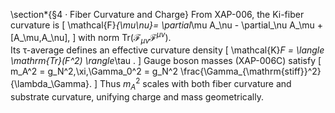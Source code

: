 \section*{§4 · Fiber Curvature and Charge}
From XAP-006, the Ki-fiber curvature is
\[
\mathcal{F}_{\mu\nu}= \partial_\mu A_\nu - \partial_\nu A_\mu + [A_\mu,A_\nu],
\]
with norm $\mathrm{Tr}(\mathcal{F}_{\mu\nu}\mathcal{F}^{\mu\nu})$.  
Its τ-average defines an effective curvature density
\[
\mathcal{K}_F = \langle \mathrm{Tr}(F^2) \rangle_\tau .
\]
Gauge boson masses (XAP-006C) satisfy
\[
m_A^2 = g_N^2\,\xi\,\Gamma_0^2 
       = g_N^2 \frac{\Gamma_{\mathrm{stiff}}^2}{\lambda_\Gamma}.
\]
Thus $m_A^2$ scales with both fiber curvature and substrate curvature, unifying charge and mass geometrically.